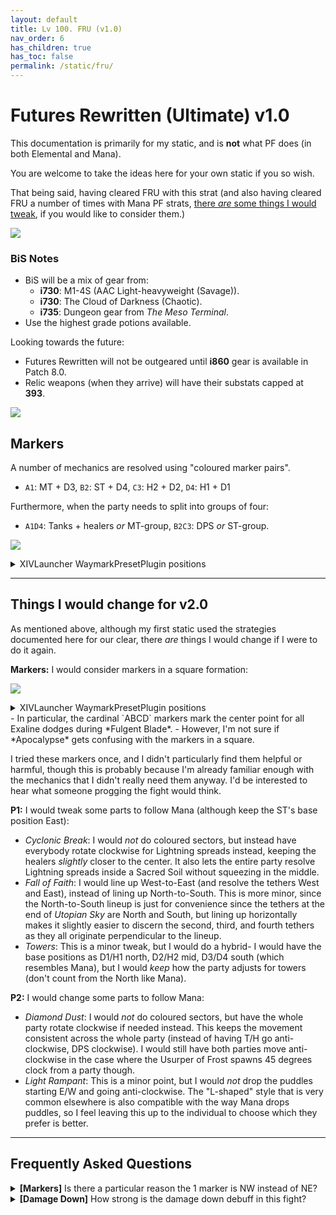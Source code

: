 ```yaml
---
layout: default
title: Lv 100. FRU (v1.0)
nav_order: 6
has_children: true
has_toc: false
permalink: /static/fru/
---
```


# Futures Rewritten (Ultimate) v1.0

This documentation is primarily for my static, and is **not** what PF does (in 
both Elemental and Mana).

You are welcome to take the ideas here for your own static if you so wish.

That being said, having cleared FRU with this strat (and also having cleared 
FRU a number of times with Mana PF strats, [there *are* some things I would 
tweak](#things-i-would-change-for-v20), if you would like to consider them.)

![]({{site.baseurl}}/images/ultimates/fru/clear_ss.jpg)

### BiS Notes

- BiS will be a mix of gear from:
  - **i730**: M1-4S (AAC Light-heavyweight (Savage)).
  - **i730**: The Cloud of Darkness (Chaotic).
  - **i735**: Dungeon gear from *The Meso Terminal*.
- Use the highest grade potions available.

Looking towards the future:

- Futures Rewritten will not be outgeared until **i860** gear is available in
Patch 8.0.
- Relic weapons (when they arrive) will have their substats capped at **393**.

<div>
  <a href="{{site.baseurl}}/fru_cheatsheet.jpg">
    <img src="{{site.baseurl}}/fru_cheatsheet.jpg">
  </a>
</div>

## Markers

A number of mechanics are resolved using "coloured marker pairs".

- `A1`: MT + D3, `B2`: ST + D4, `C3`: H2 + D2, `D4`: H1 + D1

Furthermore, when the party needs to split into groups of four:

- `A1D4`: Tanks + healers *or* MT-group, `B2C3`: DPS _or_ ST-group.


![]({{site.baseurl}}/images/ultimates/fru/markers.jpg)
<details markdown=block>
<summary>XIVLauncher WaymarkPresetPlugin positions</summary>

```json
{
  "Name":"FRU",
  "MapID":1006,
  "A":{"X":100.0,"Y":0.0,"Z":90.0,"ID":0,"Active":true},
  "B":{"X":110.0,"Y":0.0,"Z":100.0,"ID":1,"Active":true},
  "C":{"X":100.0,"Y":0.0,"Z":110.0,"ID":2,"Active":true},
  "D":{"X":90.0,"Y":0.0,"Z":100.0,"ID":3,"Active":true},
  "One":{"X":92.929,"Y":0.0,"Z":92.929,"ID":4,"Active":true},
  "Two":{"X":107.071,"Y":0.0,"Z":92.929,"ID":5,"Active":true},
  "Three":{"X":107.071,"Y":0.0,"Z":107.071,"ID":6,"Active":true},
  "Four":{"X":92.929,"Y":0.0,"Z":107.071,"ID":7,"Active":true}
}
```

</details>

---

## Things I would change for v2.0

As mentioned above, although my first static used the strategies documented 
here for our clear, there *are* things I would change if I were to do it again.

**Markers:** I would consider markers in a square formation:

![]({{site.baseurl}}/images/ultimates/fru/square_markers.jpg)
<details markdown=block>
<summary>XIVLauncher WaymarkPresetPlugin positions</summary>

```json
{
  "Name":"FRU (Square markers)",
  "MapID":1006,
  "A":{"X":100.0,"Y":0.0,"Z":93.0,"ID":0,"Active":true},
  "B":{"X":107.0,"Y":0.0,"Z":100.0,"ID":1,"Active":true},
  "C":{"X":100.0,"Y":0.0,"Z":107.0,"ID":2,"Active":true},
  "D":{"X":93.0,"Y":0.0,"Z":100.0,"ID":3,"Active":true},
  "One":{"X":93.0,"Y":0.0,"Z":93.0,"ID":4,"Active":true},
  "Two":{"X":107.0,"Y":0.0,"Z":93.0,"ID":5,"Active":true},
  "Three":{"X":107.0,"Y":0.0,"Z":107.0,"ID":6,"Active":true},
  "Four":{"X":93.0,"Y":0.0,"Z":107.0,"ID":7,"Active":true}
}
```

</details>
- In particular, the cardinal `ABCD` markers mark the center point for all
  Exaline dodges during *Fulgent Blade*.
- However, I'm not sure if *Apocalypse* gets confusing with the markers in a
  square.

I tried these markers once, and I didn't particularly find them helpful or
harmful, though this is probably because I'm already familiar enough with the
mechanics that I didn't really need them anyway. I'd be interested to hear what
someone progging the fight would think.

**P1:** I would tweak some parts to follow Mana (although keep the ST's base 
position East):
- *Cyclonic Break*: I would *not* do coloured sectors, but instead have 
  everybody rotate clockwise for Lightning spreads instead, keeping the healers 
  *slightly* closer to the center. It also lets the entire party resolve
  Lightning spreads inside a Sacred Soil without squeezing in the middle.
- *Fall of Faith*: I would line up West-to-East (and resolve the tethers West 
  and East), instead of lining up North-to-South. This is more minor, since the 
  North-to-South lineup is just for convenience since the tethers at the end of 
  *Utopian Sky* are North and South, but lining up horizontally makes it slightly 
  easier to discern the second, third, and fourth tethers as they all originate 
  perpendicular to the lineup.
- *Towers*: This is a minor tweak, but I would do a hybrid- I would have the
  base positions as D1/H1 north, D2/H2 mid, D3/D4 south (which resembles Mana), 
  but I would *keep* how the party adjusts for towers (don't count from the North 
  like Mana).

**P2:** I would change some parts to follow Mana:
- *Diamond Dust*: I would *not* do coloured sectors, but have the whole party 
  rotate clockwise if needed instead. This keeps the movement consistent across 
  the whole party (instead of having T/H go anti-clockwise, DPS clockwise). I
  would still have both parties move anti-clockwise in the case where the
  Usurper of Frost spawns 45 degrees clock from a party though.
- *Light Rampant*: This is a minor point, but I would *not* drop the puddles 
  starting E/W and going anti-clockwise. The "L-shaped" style that is very
  common elsewhere is also compatible with the way Mana drops puddles, so I feel
  leaving this up to the individual to choose which they prefer is better.

---

## Frequently Asked Questions

<details markdown=block>
<summary><b>[Markers]</b> Is there a particular reason the 1 marker is NW 
instead of NE?</summary>
<table>
  <tr><td><p>Yes. Because melee want rear positionals, putting D1 and D2 at 
  the boss's rear leads to the "MT group west, ST group east" split, or 
  more specifically, everything from N to SW being the "MT group's" half.</p>
  <p>The only way to get that and still give melee rear positionals is to split
   the arena between the West and East.</p>
   <p>In FRU's case, many mechanics can be resolved based on either "ranged + 
  melee" pairs (e.g: the crystals phase) or "tank/healer + DPS" pairs (e.g: 
  <em>Cyclonic Break</em>), which leads to being able to assign mechanics 
  based on coloured quadrants (e.g: the MT+D3 pair is responsible for the "red 
  markers").</p>
  <p>For other reasons, most other fights split the arena between the front and
  back, which leads to the 1 marker being on the NE instead.</p></td></tr>
</table>
</details>

<details markdown=block>
<summary>
  <b>[Damage Down]</b> How strong is the damage down debuff in this fight?
</summary>
<table>
  <tr>
    <td>
      <p>There are actually <em>two</em> different Damage Down debuffs in this 
      encounter, both of which lowers a player's damage by <b>90%</b>.</p>
      <ul>
        <li><em>Damage Down</em> comes from getting hit by avoidable attacks.</li>
        <li><em>Mark of Mortality</em> comes from resolving stacks with less 
        than the required number of players.</li>
      </ul>
      <p>These damage downs also come from two separate debuffs, so <em>they
      stack</em> together for a combined <b>99% damage down!</b></p>
    </td>
    <td style="text-align:center">
      <img src="{{site.baseurl}}/images/ultimates/fru/01/damage_down.png">
      <img src="{{site.baseurl}}/images/ultimates/fru/01/mark_of_mortality.png">
    </td>
  </tr>
</table>
</details>

<script data-goatcounter="https://tuufless.goatcounter.com/count"
        async src="//gc.zgo.at/count.js"></script>
